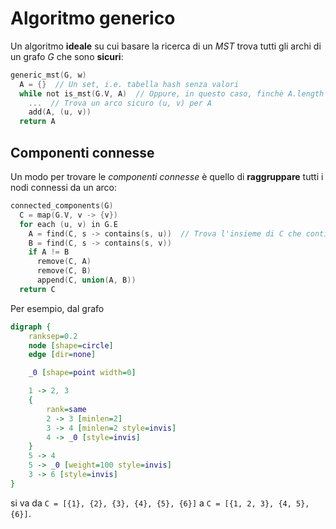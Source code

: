 # Algoritmo generico

Un algoritmo **ideale** su cui basare la ricerca di un _MST_ trova tutti gli archi di un grafo $G$ che sono **sicuri**:
```c
generic_mst(G, w)
  A = {}  // Un set, i.e. tabella hash senza valori
  while not is_mst(G.V, A)  // Oppure, in questo caso, finchè A.length < G.V.length - 1
    ...  // Trova un arco sicuro (u, v) per A
    add(A, (u, v))
  return A
```

## Componenti connesse

Un modo per trovare le _componenti connesse_ è quello di **raggruppare** tutti i nodi connessi da un arco:
```c
connected_components(G)
  C = map(G.V, v -> {v})
  for each (u, v) in G.E
    A = find(C, s -> contains(s, u))  // Trova l'insieme di C che contiene u
    B = find(C, s -> contains(s, v))
    if A != B
      remove(C, A)
      remove(C, B)
      append(C, union(A, B))
  return C
```

Per esempio, dal grafo
```dot process
digraph {
	ranksep=0.2
	node [shape=circle]
	edge [dir=none]

	_0 [shape=point width=0]

	1 -> 2, 3
	{
		rank=same
		2 -> 3 [minlen=2]
		3 -> 4 [minlen=2 style=invis]
		4 -> _0 [style=invis]
	}
	5 -> 4
	5 -> _0 [weight=100 style=invis]
	3 -> 6 [style=invis]
}
```
si va da `C = [{1}, {2}, {3}, {4}, {5}, {6}]` a `C = [{1, 2, 3}, {4, 5}, {6}]`.
